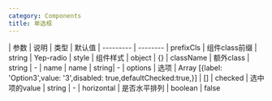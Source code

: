 ```yaml
---
category: Components
title: 单选框
---
```



<DEMO>


| 参数 | 说明 | 类型 | 默认值
| --------- | --------
| prefixCls | 组件class前缀 | string | Yep-radio
| style | 组件样式 | object | {}
| className | 额外class | string | -
| name | name | string| -
| options | 选项 | Array [{label: 'Option3',value: '3',disabled: true,defaultChecked:true,}] | []
| checked | 选中项的value | string | -
| horizontal | 是否水平排列 | boolean | false
